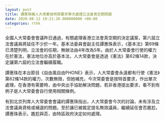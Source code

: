 ```yaml
---
layout: post
title: 譚惠珠稱人大常委按特首要求單次處理立法會真空期問題
date: 2020-08-12 19:21:20.000000000 +08:00
categories: rthk
---
```


全國人大常委會會議昨日通過，有關處理香港立法會真空期的決定議案，第六屆立法會議員將延任不少於一年。基本法委員會副主任譚惠珠表示，《基本法》第69條已清楚列明，立法會的任期，無辦法由4年改為5年。由於人大常委會行使的權力在於憲法，憲法地位亦高於基本法，人大常委會是透過《憲法》第62條14款，決定讓第六屆的立法會繼續履職。

譚惠珠在本台節目《自由風自由PHONE》表示，人大常委會永遠都有行使《憲法》第62條14款的權力，次數無限，但她補充，今次常委會是按特首要求，作出單次處理，在香港有需要時，由中央出手協助解決問題，若非香港提出要求，看不到有例子是人大常委會自行使用相關條例。

有到北京列席人大常委會會議的譚惠珠指出，人大常委會今次的討論，未有涉及立法會議員資格或補選的問題。至於讓已被裁定提名無效議員，繼續延任會否尷尬，譚惠珠表示，尷尬與否，由特區政府決定如何處理。

